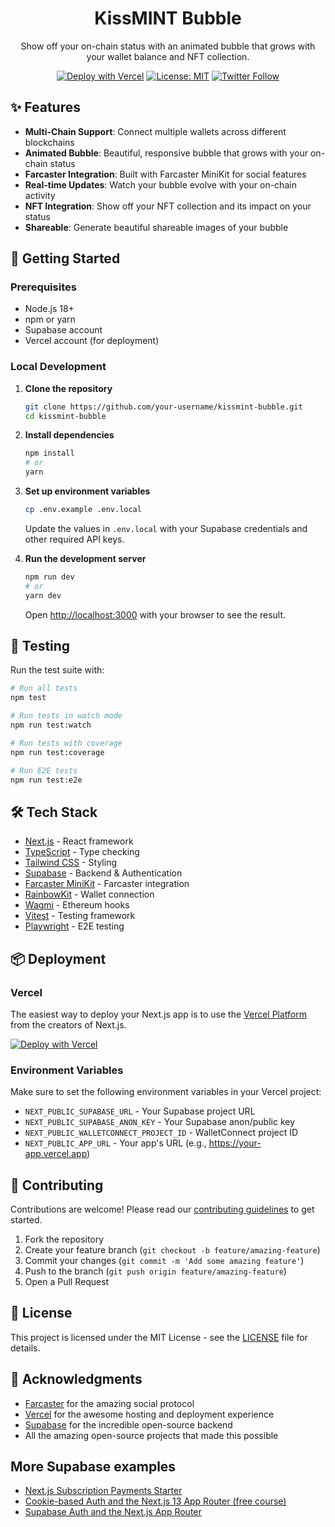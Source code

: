 <div align="center">
  <h1>KissMINT Bubble</h1>
  <p>Show off your on-chain status with an animated bubble that grows with your wallet balance and NFT collection.</p>
  
  [![Deploy with Vercel](https://vercel.com/button)](https://vercel.com/new/clone?repository-url=https%3A%2F%2Fgithub.com%2Fyour-username%2Fkissmint-bubble)
  [![License: MIT](https://img.shields.io/badge/License-MIT-yellow.svg)](https://opensource.org/licenses/MIT)
  [![Twitter Follow](https://img.shields.io/twitter/follow/kissmintbubble?style=social)](https://twitter.com/kissmintbubble)
</div>

## ✨ Features

- **Multi-Chain Support**: Connect multiple wallets across different blockchains
- **Animated Bubble**: Beautiful, responsive bubble that grows with your on-chain status
- **Farcaster Integration**: Built with Farcaster MiniKit for social features
- **Real-time Updates**: Watch your bubble evolve with your on-chain activity
- **NFT Integration**: Show off your NFT collection and its impact on your status
- **Shareable**: Generate beautiful shareable images of your bubble

## 🚀 Getting Started

### Prerequisites

- Node.js 18+
- npm or yarn
- Supabase account
- Vercel account (for deployment)

### Local Development

1. **Clone the repository**

   ```bash
   git clone https://github.com/your-username/kissmint-bubble.git
   cd kissmint-bubble
   ```

2. **Install dependencies**

   ```bash
   npm install
   # or
   yarn
   ```

3. **Set up environment variables**

   ```bash
   cp .env.example .env.local
   ```

   Update the values in `.env.local` with your Supabase credentials and other required API keys.

4. **Run the development server**

   ```bash
   npm run dev
   # or
   yarn dev
   ```

   Open [http://localhost:3000](http://localhost:3000) with your browser to see the result.

## 🧪 Testing

Run the test suite with:

```bash
# Run all tests
npm test

# Run tests in watch mode
npm run test:watch

# Run tests with coverage
npm run test:coverage

# Run E2E tests
npm run test:e2e
```

## 🛠 Tech Stack

- [Next.js](https://nextjs.org/) - React framework
- [TypeScript](https://www.typescriptlang.org/) - Type checking
- [Tailwind CSS](https://tailwindcss.com/) - Styling
- [Supabase](https://supabase.com/) - Backend & Authentication
- [Farcaster MiniKit](https://github.com/farcasterxyz/minikit) - Farcaster integration
- [RainbowKit](https://www.rainbowkit.com/) - Wallet connection
- [Wagmi](https://wagmi.sh/) - Ethereum hooks
- [Vitest](https://vitest.dev/) - Testing framework
- [Playwright](https://playwright.dev/) - E2E testing

## 📦 Deployment

### Vercel

The easiest way to deploy your Next.js app is to use the [Vercel Platform](https://vercel.com/new?utm_medium=default-template&filter=next.js&utm_source=create-next-app&utm_campaign=create-next-app-docs) from the creators of Next.js.

[![Deploy with Vercel](https://vercel.com/button)](https://vercel.com/new/clone?repository-url=https%3A%2F%2Fgithub.com%2Fyour-username%2Fkissmint-bubble)

### Environment Variables

Make sure to set the following environment variables in your Vercel project:

- `NEXT_PUBLIC_SUPABASE_URL` - Your Supabase project URL
- `NEXT_PUBLIC_SUPABASE_ANON_KEY` - Your Supabase anon/public key
- `NEXT_PUBLIC_WALLETCONNECT_PROJECT_ID` - WalletConnect project ID
- `NEXT_PUBLIC_APP_URL` - Your app's URL (e.g., https://your-app.vercel.app)

## 🤝 Contributing

Contributions are welcome! Please read our [contributing guidelines](CONTRIBUTING.md) to get started.

1. Fork the repository
2. Create your feature branch (`git checkout -b feature/amazing-feature`)
3. Commit your changes (`git commit -m 'Add some amazing feature'`)
4. Push to the branch (`git push origin feature/amazing-feature`)
5. Open a Pull Request

## 📄 License

This project is licensed under the MIT License - see the [LICENSE](LICENSE) file for details.

## 🙏 Acknowledgments

- [Farcaster](https://farcaster.xyz/) for the amazing social protocol
- [Vercel](https://vercel.com/) for the awesome hosting and deployment experience
- [Supabase](https://supabase.com/) for the incredible open-source backend
- All the amazing open-source projects that made this possible

## More Supabase examples

- [Next.js Subscription Payments Starter](https://github.com/vercel/nextjs-subscription-payments)
- [Cookie-based Auth and the Next.js 13 App Router (free course)](https://youtube.com/playlist?list=PL5S4mPUpp4OtMhpnp93EFSo42iQ40XjbF)
- [Supabase Auth and the Next.js App Router](https://github.com/supabase/supabase/tree/master/examples/auth/nextjs)
